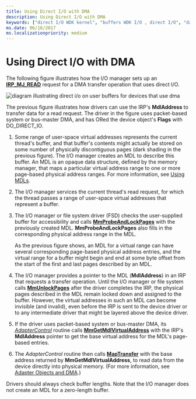```yaml
---
title: Using Direct I/O with DMA
description: Using Direct I/O with DMA
keywords: ["direct I/O WDK kernel", "buffers WDK I/O , direct I/O", "data buffers WDK I/O , direct I/O", "I/O WDK kernel , direct I/O", "DMA transfers WDK kernel , direct I/O"]
ms.date: 06/16/2017
ms.localizationpriority: medium
---
```


# Using Direct I/O with DMA





The following figure illustrates how the I/O manager sets up an [**IRP\_MJ\_READ**](./irp-mj-read.md) request for a DMA transfer operation that uses direct I/O.

![diagram illustrating direct i/o on user buffers for devices that use dma](images/3mdldrct.png)

The previous figure illustrates how drivers can use the IRP's **MdlAddress** to transfer data for a read request. The driver in the figure uses packet-based system or bus-master DMA, and has ORed the device object's **Flags** with DO\_DIRECT\_IO.

1.  Some range of user-space virtual addresses represents the current thread's buffer, and that buffer's contents might actually be stored on some number of physically discontiguous pages (dark shading in the previous figure). The I/O manager creates an MDL to describe this buffer. An MDL is an opaque data structure, defined by the memory manager, that maps a particular virtual address range to one or more page-based physical address ranges. For more information, see [Using MDLs](using-mdls.md).

2.  The I/O manager services the current thread's read request, for which the thread passes a range of user-space virtual addresses that represent a buffer.

3.  The I/O manager or file system driver (FSD) checks the user-supplied buffer for accessibility and calls [**MmProbeAndLockPages**](/windows-hardware/drivers/ddi/wdm/nf-wdm-mmprobeandlockpages) with the previously created MDL. **MmProbeAndLockPages** also fills in the corresponding physical address range in the MDL.

    As the previous figure shows, an MDL for a virtual range can have several corresponding page-based physical address entries, and the virtual range for a buffer might begin and end at some byte offset from the start of the first and last pages described by an MDL.

4.  The I/O manager provides a pointer to the MDL (**MdlAddress**) in an IRP that requests a transfer operation. Until the I/O manager or file system calls [**MmUnlockPages**](/windows-hardware/drivers/ddi/wdm/nf-wdm-mmunlockpages) after the driver completes the IRP, the physical pages described in the MDL remain locked down and assigned to the buffer. However, the virtual addresses in such an MDL can become invisible (and invalid), even before the IRP is sent to the device driver or to any intermediate driver that might be layered above the device driver.

5.  If the driver uses packet-based system or bus-master DMA, its [*AdapterControl*](/windows-hardware/drivers/ddi/wdm/nc-wdm-driver_control) routine calls [**MmGetMdlVirtualAddress**](./mm-bad-pointer.md) with the IRP's **MdlAddress** pointer to get the base virtual address for the MDL's page-based entries.

6.  The *AdapterControl* routine then calls [**MapTransfer**](/windows-hardware/drivers/ddi/wdm/nc-wdm-pmap_transfer) with the base address returned by **MmGetMdlVirtualAddress**, to read data from the device directly into physical memory. (For more information, see [Adapter Objects and DMA](./introduction-to-adapter-objects.md).)

Drivers should always check buffer lengths. Note that the I/O manager does not create an MDL for a zero-length buffer.

 

